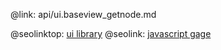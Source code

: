 @link: api/ui.baseview_getnode.md

@seolinktop: [ui library](https://webix.com)
@seolink: [javascript gage](https://webix.com/widget/gage/)